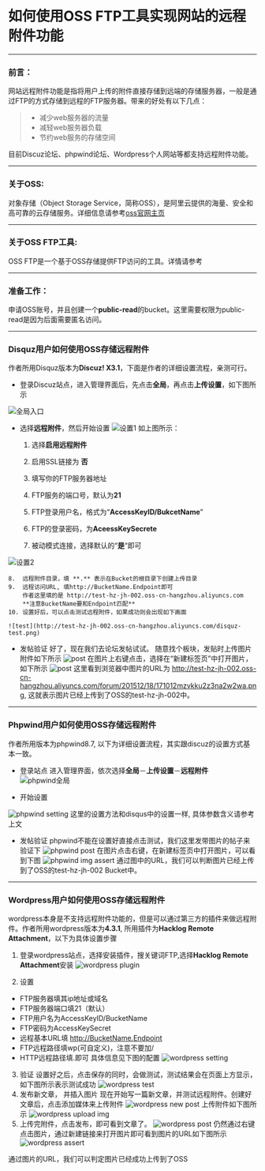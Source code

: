# 如何使用OSS FTP工具实现网站的远程附件功能

------
### 前言：

网站远程附件功能是指将用户上传的附件直接存储到远端的存储服务器，一般是通过FTP的方式存储到远程的FTP服务器。带来的好处有以下几点：
> * 减少web服务器的流量 
> * 减轻web服务器负载
> * 节约web服务的存储空间

目前Discuz论坛、phpwind论坛、Wordpress个人网站等都支持远程附件功能。

----------

### 关于OSS:
对象存储（Object Storage Service，简称OSS），是阿里云提供的海量、安全和高可靠的云存储服务。详细信息请参考[oss官网主页](http://www.aliyun.com/product/oss/ "http://www.aliyun.com/product/oss/")

----------

### 关于OSS FTP工具:
OSS FTP是一个基于OSS存储提供FTP访问的工具。详情请参考


----------


### 准备工作：
申请OSS账号，并且创建一个**public-read**的bucket。这里需要权限为public-read是因为后面需要匿名访问。

----------

### Disquz用户如何使用OSS存储远程附件
作者所用Disquz版本为**Discuz! X3.1**，下面是作者的详细设置流程，亲测可行。



*  登录Discuz站点，进入管理界面后，先点击**全局**，再点击**上传设置**，如下图所示
   
![全局入口](http://test-hz-jh-002.oss-cn-hangzhou.aliyuncs.com/disquz-main.png)

*  选择**远程附件**，然后开始设置
![设置1](http://test-hz-jh-002.oss-cn-hangzhou.aliyuncs.com/disquz-setting-1.png)
如上图所示：

    1.  选择**启用远程附件**
    
    2.  启用SSL链接为 **否**
    
    3.  填写你的FTP服务器地址
    
    4.  FTP服务的端口号，默认为**21**
    
    5.  FTP登录用户名，格式为“**AccessKeyID/BukcetName**”
    
    6.  FTP的登录密码，为**AceessKeySecrete**
    
    7.  被动模式连接，选择默认的“**是**“即可
    
![设置2](http://test-hz-jh-002.oss-cn-hangzhou.aliyuncs.com/disquz-setting-2.png)

    8.  远程附件目录，填 **.** 表示在Bucket的根目录下创建上传目录
    9.  远程访问URL, 填http://BucketName.Endpoint即可
        作者这里填的是 http://test-hz-jh-002.oss-cn-hangzhou.aliyuncs.com
        **注意BucketName要和Endpoint匹配**
    10. 设置好后，可以点击测试远程附件，如果成功则会出现如下画面

    ![test](http://test-hz-jh-002.oss-cn-hangzhou.aliyuncs.com/disquz-test.png)

*  发帖验证
好了，现在我们去论坛发帖试试。
随意找个板块，发贴时上传图片附件如下所示
![post](http://test-hz-jh-002.oss-cn-hangzhou.aliyuncs.com/disquz-post.png)
在图片上右键点击，选择在“新建标签页”中打开图片，如下所示
![post](http://test-hz-jh-002.oss-cn-hangzhou.aliyuncs.com/disquz-img-assert.png)
这里看到浏览器中图片的URL为 http://test-hz-jh-002.oss-cn-hangzhou.aliyuncs.com/forum/201512/18/171012mzvkku2z3na2w2wa.png, 这就表示图片已经上传到了OSS的test-hz-jh-002中。

----------


### Phpwind用户如何使用OSS存储远程附件
作者所用版本为phpwind8.7, 以下为详细设置流程，其实跟discuz的设置方式基本一致。

*  登录站点
进入管理界面，依次选择**全局**－**上传设置**－**远程附件**
![phpwind全局](http://test-hz-jh-002.oss-cn-hangzhou.aliyuncs.com/phpwind-main.png)

*  开始设置

![phpwind setting](http://test-hz-jh-002.oss-cn-hangzhou.aliyuncs.com/phpwind-setting.png)
这里的设置方法和disqus中的设置一样, 具体参数含义请参考上文

*  发帖验证
phpwind不能在设置好直接点击测试，我们这里发带图片的帖子来验证下
![phpwind post](http://test-hz-jh-002.oss-cn-hangzhou.aliyuncs.com/phpwind-post.png)
在图片点击右键，在新建标签页中打开图片，可以看到下图
![phpwind img assert](http://test-hz-jh-002.oss-cn-hangzhou.aliyuncs.com/phpwind-img-assert.png)
通过图中的URL，我们可以判断图片已经上传到了OSS的test-hz-jh-002 Bucket中。

----------


### Wordpress用户如何使用OSS存储远程附件
wordpress本身是不支持远程附件功能的，但是可以通过第三方的插件来做远程附件。作者所用wordpress版本为**4.3.1**, 所用插件为**Hacklog Remote Attachment**，以下为具体设置步骤

1.  登录wordpress站点，选择安装插件，搜关键词FTP,选择**Hacklog Remote Attachment**安装
![wordpress plugin](http://test-hz-jh-002.oss-cn-hangzhou.aliyuncs.com/wordpress-plugin.png)

2.  设置

*   FTP服务器填其ip地址或域名
*   FTP服务器端口填21（默认）
*   FTP用户名为AccessKeyID/BucketName
*   FTP密码为AccessKeySecret
*   远程基本URL填 http://BucketName.Endpoint
*   FTP远程路径填wp(可自定义)，注意不要加/
*   HTTP远程路径填.即可
具体信息见下图的配置
![wordpress setting](http://test-hz-jh-002.oss-cn-hangzhou.aliyuncs.com/wordpress-setting.png)
3.  验证
设置好之后，点击保存的同时，会做测试，测试结果会在页面上方显示，如下图所示表示测试成功
![wordpress test](http://test-hz-jh-002.oss-cn-hangzhou.aliyuncs.com/wordpress-save-and-test.png)
4.  发布新文章， 并插入图片
现在开始写一篇新文章，并测试远程附件。创建好文章后，点击添加媒体来上传附件
![wordpress new post](http://test-hz-jh-002.oss-cn-hangzhou.aliyuncs.com/wordpress-new-post.png)
上传附件如下图所示
![wordpress upload img](http://test-hz-jh-002.oss-cn-hangzhou.aliyuncs.com/wordpress-upload-img.png)
5. 上传完附件，点击发布，即可看到文章了。
![wordpress post](http://test-hz-jh-002.oss-cn-hangzhou.aliyuncs.com/wordpress-post.png)
仍然通过右键点击图片，通过新建链接来打开图片即可看到图片的URL如下图所示
![wordpress assert](http://test-hz-jh-002.oss-cn-hangzhou.aliyuncs.com/wordpress-img-assert.png)

通过图片的URL，我们可以判定图片已经成功上传到了OSS
